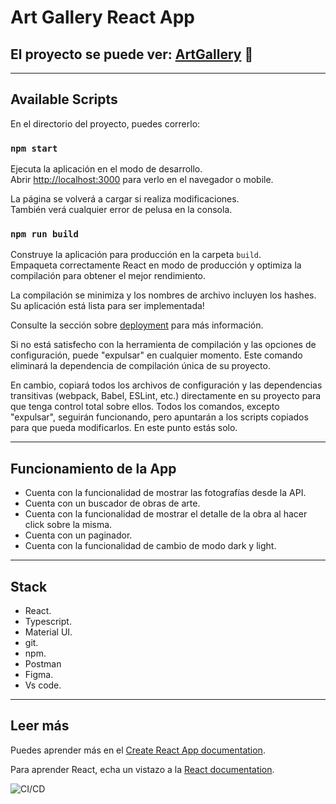 # Art Gallery React App

## El proyecto se puede ver: [ArtGallery](https://paodesign.github.io/ArtGallery/)  :mag_right:

***

## Available Scripts

En el directorio del proyecto, puedes correrlo:

### `npm start`

Ejecuta la aplicación en el modo de desarrollo.\
Abrir [http://localhost:3000](http://localhost:3000) para verlo en el navegador o mobile.

La página se volverá a cargar si realiza modificaciones.\
También verá cualquier error de pelusa en la consola.

### `npm run build`


Construye la aplicación para producción en la carpeta `build`.\
Empaqueta correctamente React en modo de producción y optimiza la compilación para obtener el mejor rendimiento.

La compilación se minimiza y los nombres de archivo incluyen los hashes.\
Su aplicación está lista para ser implementada!

Consulte la sección sobre [deployment](https://facebook.github.io/create-react-app/docs/deployment) para más información.

Si no está satisfecho con la herramienta de compilación y las opciones de configuración, puede "expulsar" en cualquier momento. Este comando eliminará la dependencia de compilación única de su proyecto.


En cambio, copiará todos los archivos de configuración y las dependencias transitivas (webpack, Babel, ESLint, etc.) directamente en su proyecto para que tenga control total sobre ellos. Todos los comandos, excepto "expulsar", seguirán funcionando, pero apuntarán a los scripts copiados para que pueda modificarlos. En este punto estás solo.

***

## Funcionamiento de la App
<ul>
<li> Cuenta con la funcionalidad de mostrar las fotografías desde la API.</li>
<li> Cuenta con un buscador de obras de arte.</li>
<li>Cuenta con la funcionalidad de mostrar el detalle de la obra al hacer click sobre la misma.</li>
<li>Cuenta con un paginador.</li>
<li>Cuenta con la funcionalidad de cambio de modo dark y light. </li>
</ul>

***

## Stack
<ul>
<li>React.</li>
<li>Typescript.</li>
<li>Material UI.</li>
<li>git.</li>
<li>npm.</li>
<li>Postman</li>
<li>Figma.</li>
<li>Vs code.</li>

</ul>

***

## Leer más

Puedes aprender más en el [Create React App documentation](https://facebook.github.io/create-react-app/docs/getting-started).

Para aprender React, echa un vistazo a la [React documentation](https://reactjs.org/).

![CI/CD](https://github.com/paodesign/ArtGallery/workflows/publish/badge.svg)




